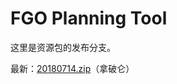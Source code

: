 # FGO Planning Tool

这里是资源包的发布分支。

最新：[20180714.zip](https://github.com/ssttkkl/FGO-Planning-Tool/raw/res-pack/20180714.zip)（拿破仑）